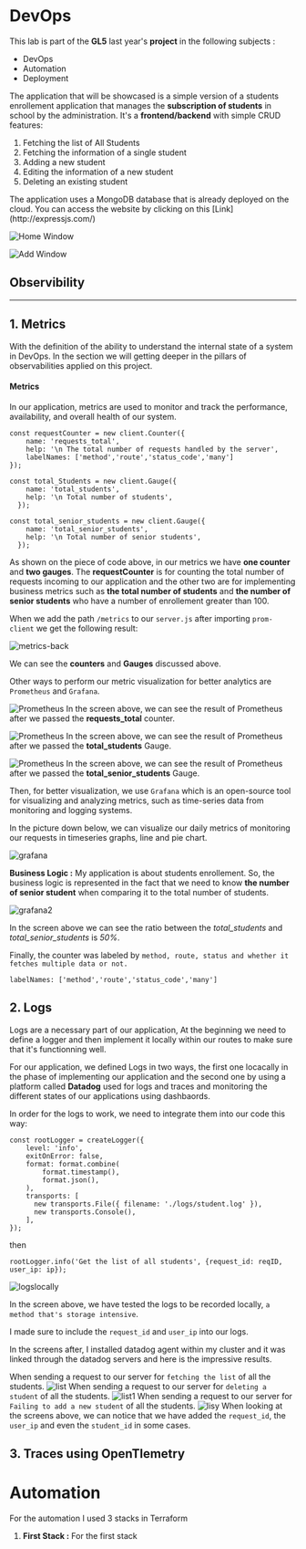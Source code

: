 # DevOps 
This lab is part of the __GL5__ last year's __project__ in the following subjects :
- DevOps
- Automation
- Deployment

The application that will be showcased is a simple version of a students enrollement application that manages the __subscription of students__ in school by the administration. It's a __frontend/backend__ with simple CRUD features:
<ol>
<li>Fetching the list of All Students</li>
<li>Fetching the information of a single student</li>
<li>Adding a new student</li>
<li>Editing the information of a new student</li>
<li>Deleting an existing student</li>
</ol>
The application uses a MongoDB database that is already deployed on the cloud. You can access the website by clicking on this [Link](http://expressjs.com/)

![Home Window](screenshots/Screenshot_2023-01-17_11-09-11.png)

![Add Window](screenshots/Screenshot_2023-01-17_11-16-19.png)

## Observibility
***
## 1. Metrics

With the definition of the ability to understand the internal state of a system in DevOps. In the section we will getting deeper in the pillars of observabilities applied on this project. 

#### Metrics

In our application, metrics are used to monitor and track the performance, availability, and overall health of our system. 
```
const requestCounter = new client.Counter({
    name: 'requests_total',
    help: '\n The total number of requests handled by the server',
    labelNames: ['method','route','status_code','many']
});

const total_Students = new client.Gauge({
    name: 'total_students',
    help: '\n Total number of students',
  });

const total_senior_students = new client.Gauge({
    name: 'total_senior_students',
    help: '\n Total number of senior students',
  });
```
As shown on the piece of code above, in our metrics we have __one counter__ and __two gauges__. The __requestCounter__ is for counting the total number of requests incoming to our application and the other two are for implementing business metrics such as __the total number of students__ and __the number of senior students__ who have a number of enrollement greater than 100.

When we add the path ``/metrics`` to our ``server.js`` after importing ``prom-client`` we get the following result: 

![metrics-back](screenshots/metrics.png)

We can see the __counters__ and __Gauges__ discussed above.

Other ways to perform our metric visualization for better analytics are ``Prometheus`` and ``Grafana``. 

![Prometheus](screenshots/requests_total.png)
In the screen above, we can see the result of Prometheus after we passed the __requests_total__ counter.

![Prometheus](screenshots/total_students.png)
In the screen above, we can see the result of Prometheus after we passed the __total_students__ Gauge.

![Prometheus](screenshots/senior_students.png)
In the screen above, we can see the result of Prometheus after we passed the __total_senior_students__ Gauge.

Then, for better visualization, we use ``Grafana`` which is an open-source tool for visualizing and analyzing metrics, such as time-series data from monitoring and logging systems.

In the picture down below, we can visualize our daily metrics of monitoring our requests in timeseries graphs, line and pie chart. 

![grafana](screenshots/grafana_first.png)

**Business Logic :** My application is about students enrollement. So, the business logic is represented in the fact that we need to know __the number of senior student__ when comparing it to the total number of students. 

![grafana2](screenshots/grafana_second.png)

In the screen above we can see the ratio between the *total_students* and *total_senior_students* is *50%*.

Finally, the counter was labeled by ``method, route, status and whether it fetches multiple data or not.``
```
labelNames: ['method','route','status_code','many']
```

## 2. Logs

Logs are a necessary part of our application, 
At the beginning we need to define a logger and then implement it locally within our routes to make sure that it's functionning well.

For our application, we defined Logs in two ways, the first one locacally in the phase of implementing our application and the second one by using a platform called __Datadog__ used for logs and traces and monitoring the different states of our applications using dashbaords.

In order for the logs to work, we need to integrate them into our code this way:
```
const rootLogger = createLogger({
    level: 'info',
    exitOnError: false,
    format: format.combine(
        format.timestamp(),
        format.json(),
    ),
    transports: [
      new transports.File({ filename: './logs/student.log' }),
      new transports.Console(),
    ],
});
```
then
```
rootLogger.info('Get the list of all students', {request_id: reqID, user_ip: ip});
```

![logslocally](screenshots/logs_locally.png)

In the screen above, we have tested the logs to be recorded locally, ``a method that's storage intensive``. 

I made sure to include the ``request_id`` and ``user_ip`` into our logs.

In the screens after, I installed datadog agent within my cluster and it was linked through the datadog servers and here is the impressive results. 

When sending a request to our server for ``fetching the list`` of all the students.
![list](screenshots/log_all.png)
When sending a request to our server for ``deleting a student`` of all the students.
![list1](screenshots/delete_log.png)
When sending a request to our server for ``Failing to add a new student`` of all the students.
![lisy](screenshots/loffail.png)
When looking at the screens above, we can notice that we have added the ``request_id``, the ``user_ip`` and even the ``student_id`` in some cases.

## 3. Traces using OpenTlemetry 

# Automation

For the automation I used 3 stacks in Terraform

1. __First Stack :__ For the first stack